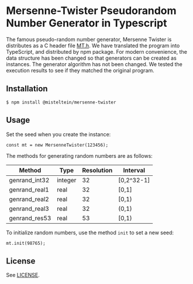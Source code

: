 # Mersenne-Twister Pseudorandom Number Generator in Typescript

The famous pseudo-random number generator, Mersenne Twister is distributes as a C header file [MT.h](https://omitakahiro.github.io/random/code/MT.h).
We have translated the program into TypeScript, and distributed by npm package.
For modern convenience, the data structure has been changed so that generators can be created as instances.
The generator algorithm has not been changed.
We tested the execution results to see if they matched the original program.

## Installation

```
$ npm install @misteltein/mersenne-twister
```

## Usage

Set the seed when you create the instance:
```
const mt = new MersenneTwister(123456);
```

The methods for generating random numbers are as follows:

|Method|Type|Resolution|Interval|
|----|----|----|----|
|genrand_int32|integer|32|[0,2^32-1]|
|genrand_real1|real|32| [0,1]|
|genrand_real2|real|32|[0,1)|
|genrand_real3|real|32|(0,1)|
|genrand_res53|real|53| [0,1)|

To initialize random numbers, use the method `init` to set a new seed:
```
mt.init(98765);
```

## License
See [LICENSE](LICENSE).
